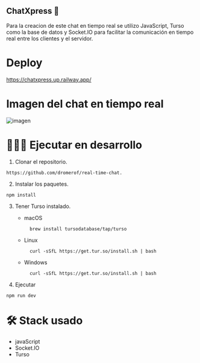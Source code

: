 ## ChatXpress 💬

Para la creacion de este chat en tiempo real se utilizo JavaScript, Turso como la base de datos  y Socket.IO para facilitar la comunicación en tiempo real entre los clientes y el servidor.
# Deploy

https://chatxpress.up.railway.app/

# Imagen del chat en tiempo real 


![imagen](https://github.com/dromerof/real-time-chat/assets/102865364/d4ce86bf-93ac-4c5e-9191-c7472ff849db)


# 👨🏽‍💻 Ejecutar en desarrollo

1. Clonar el repositorio.
```
https://github.com/dromerof/real-time-chat.
```

2. Instalar los paquetes.
``` 
npm install
``` 

3. Tener Turso instalado.
    * macOS
    
            brew install tursodatabase/tap/turso
            
    * Linux
        
            curl -sSfL https://get.tur.so/install.sh | bash
 
    * Windows
    
            
            curl -sSfL https://get.tur.so/install.sh | bash

4. Ejecutar
```
npm run dev 
```      
       
# 🛠️ Stack usado  
* javaScript
* Socket.IO 
* Turso
